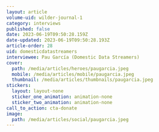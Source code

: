 ```yaml
---
layout: article
volume-uid: wilder-journal-1
category: interviews
published: false
date: 2023-06-19T09:50:28.159Z
date-updated: 2023-06-19T09:50:28.193Z
article-order: 28
uid: domesticdatastreamers
interviewee: Pau García (Domestic Data Streamers)
cover:
  path: /media/articles/heroes/paugarcia.jpeg
  mobile: /media/articles/mobile/paugarcia.jpeg
  thumbnail: /media/articles/thumbnails/paugarcia.jpeg
stickers:
  layout: layout-none
  sticker_one_animation: animation-none
  sticker_two_animation: animation-none
call_to_action: cta-donate
image:
  path: /media/articles/social/paugarcia.jpeg
---
```

